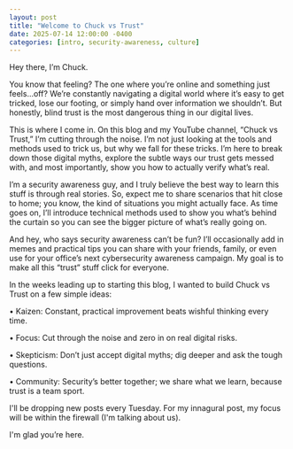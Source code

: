 ```yaml
---
layout: post
title: "Welcome to Chuck vs Trust"
date: 2025-07-14 12:00:00 -0400
categories: [intro, security-awareness, culture]
---
```


Hey there, I’m Chuck.

You know that feeling? The one where you’re online and something just feels...off? We’re constantly navigating a digital world where it’s easy to get tricked, lose our footing, or simply hand over information we shouldn’t. But honestly, blind trust is the most dangerous thing in our digital lives.

This is where I come in. On this blog and my YouTube channel, “Chuck vs Trust,” I’m cutting through the noise. I’m not just looking at the tools and methods used to trick us, but why we fall for these tricks. I’m here to break down those digital myths, explore the subtle ways our trust gets messed with, and most importantly, show you how to actually verify what’s real.

I’m a security awareness guy, and I truly believe the best way to learn this stuff is through real stories. So, expect me to share scenarios that hit close to home; you know, the kind of situations you might actually face. As time goes on, I’ll introduce technical methods used to show you what’s behind the curtain so you can see the bigger picture of what’s really going on.

And hey, who says security awareness can’t be fun? I’ll occasionally add in memes and practical tips you can share with your friends, family, or even use for your office’s next cybersecurity awareness campaign. My goal is to make all this “trust” stuff click for everyone.

In the weeks leading up to starting this blog, I wanted to build Chuck vs Trust on a few simple ideas:

•	Kaizen: Constant, practical improvement beats wishful thinking every time.

•	Focus: Cut through the noise and zero in on real digital risks.

•	Skepticism: Don’t just accept digital myths; dig deeper and ask the tough questions.

•	Community: Security’s better together; we share what we learn, because trust is a team sport.

I'll be dropping new posts every Tuesday. For my innagural post, my focus will be within the firewall (I'm talking about us).


I'm glad you’re here.
